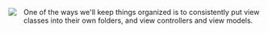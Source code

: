 <img src="resources/images/iss/ViewsInTheirOwnFolder.jpg"
style="float:left;margin:0 1em 1em 0">

One of the ways we'll keep things organized is to consistently
put view classes into their own folders, and view controllers 
and view models. 


